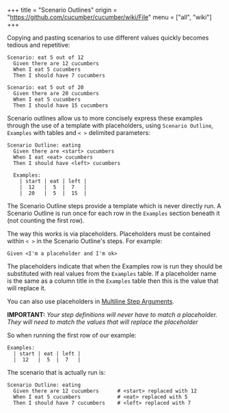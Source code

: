 +++
title = "Scenario Outlines"
origin = "https://github.com/cucumber/cucumber/wiki/File"
menu = ["all", "wiki"]
+++

Copying and pasting scenarios to use different values quickly becomes tedious and repetitive:

```gherkin
Scenario: eat 5 out of 12
  Given there are 12 cucumbers
  When I eat 5 cucumbers
  Then I should have 7 cucumbers

Scenario: eat 5 out of 20
  Given there are 20 cucumbers
  When I eat 5 cucumbers
  Then I should have 15 cucumbers
```

Scenario outlines allow us to more concisely express these examples through the use of a template with placeholders, using `Scenario Outline`, `Examples` with tables and `< >` delimited parameters:

```gherkin
Scenario Outline: eating
  Given there are <start> cucumbers
  When I eat <eat> cucumbers
  Then I should have <left> cucumbers

  Examples:
    | start | eat | left |
    |  12   |  5  |  7   |
    |  20   |  5  |  15  |
```

The Scenario Outline steps provide a template which is never directly run. A Scenario Outline is run once for each row in the `Examples` section beneath it (not counting the first row).

The way this works is via placeholders. Placeholders must be contained within `< >` in the Scenario Outline's steps. For example:

```gherkin
Given <I'm a placeholder and I'm ok>
```

The placeholders indicate that when the Examples row is run they should be substituted with real values from the `Examples` table. If a placeholder name is the same as a column title in the `Examples` table then this is the value that will replace it.

You can also use placeholders in [Multiline Step Arguments](https://cukes.info/docs/reference#doc-strings).

**IMPORTANT:** *Your step definitions will never have to match a placeholder. They will need to match the values that will replace the placeholder*

So when running the first row of our example:

```gherkin
Examples:
  | start | eat | left |
  |  12   |  5  |  7   |
```

The scenario that is actually run is:

```gherkin
Scenario Outline: eating
  Given there are 12 cucumbers      # <start> replaced with 12
  When I eat 5 cucumbers            # <eat> replaced with 5
  Then I should have 7 cucumbers    # <left> replaced with 7
```
